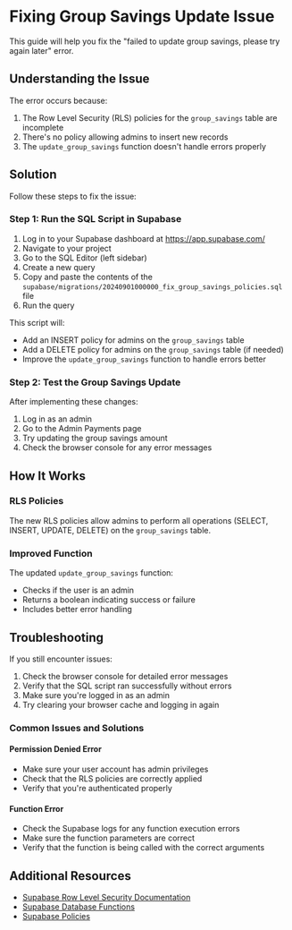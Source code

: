 # Fixing Group Savings Update Issue

This guide will help you fix the "failed to update group savings, please try again later" error.

## Understanding the Issue

The error occurs because:
1. The Row Level Security (RLS) policies for the `group_savings` table are incomplete
2. There's no policy allowing admins to insert new records
3. The `update_group_savings` function doesn't handle errors properly

## Solution

Follow these steps to fix the issue:

### Step 1: Run the SQL Script in Supabase

1. Log in to your Supabase dashboard at https://app.supabase.com/
2. Navigate to your project
3. Go to the SQL Editor (left sidebar)
4. Create a new query
5. Copy and paste the contents of the `supabase/migrations/20240901000000_fix_group_savings_policies.sql` file
6. Run the query

This script will:
- Add an INSERT policy for admins on the `group_savings` table
- Add a DELETE policy for admins on the `group_savings` table (if needed)
- Improve the `update_group_savings` function to handle errors better

### Step 2: Test the Group Savings Update

After implementing these changes:
1. Log in as an admin
2. Go to the Admin Payments page
3. Try updating the group savings amount
4. Check the browser console for any error messages

## How It Works

### RLS Policies
The new RLS policies allow admins to perform all operations (SELECT, INSERT, UPDATE, DELETE) on the `group_savings` table.

### Improved Function
The updated `update_group_savings` function:
- Checks if the user is an admin
- Returns a boolean indicating success or failure
- Includes better error handling

## Troubleshooting

If you still encounter issues:

1. Check the browser console for detailed error messages
2. Verify that the SQL script ran successfully without errors
3. Make sure you're logged in as an admin
4. Try clearing your browser cache and logging in again

### Common Issues and Solutions

#### Permission Denied Error
- Make sure your user account has admin privileges
- Check that the RLS policies are correctly applied
- Verify that you're authenticated properly

#### Function Error
- Check the Supabase logs for any function execution errors
- Make sure the function parameters are correct
- Verify that the function is being called with the correct arguments

## Additional Resources

- [Supabase Row Level Security Documentation](https://supabase.com/docs/guides/auth/row-level-security)
- [Supabase Database Functions](https://supabase.com/docs/guides/database/functions)
- [Supabase Policies](https://supabase.com/docs/guides/auth/row-level-security#policies)
